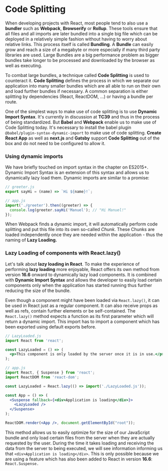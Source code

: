 # Code Splitting

When developing projects with React, most people tend to also use a **bundler** such as **Webpack**, **Browserify** or **Rollup**. These tools ensure that all files and all imports are later bundled into a single big file which can be deployed in a relatively simple fashion without having to worry about relative links. This process itself is called **Bundling**. A **Bundle** can easily grow and reach a size of a megabyte or more especially if many third party libraries are used. Large Bundles are a big performance problem as bigger bundles take longer to be processed and downloaded by the browser as well as executing.

To combat large bundles, a technique called **Code Splitting** is used to counteract it. **Code Splitting** defines the process in which we separate our application into many smaller bundles which are all able to run on their own and load further bundles if necessary. A common separation is either splitting by dependencies \(React, ReactDOM, ...\) or having a bundle per route.

One of the simplest ways to make use of code splitting is to use **Dynamic Import Syntax**. It's currently in discussion at **TC39** and thus in the process of being standardized. But **Babel** and **Webpack** enable us to make use of Code Splitting today. It's necessary to install the babel plugin `@babel/plugin-syntax-dynamic-import` to make use of code splitting. **Create React App** as well as **next.js** and **Gatsby** support **Code Splitting** out of the box and do not need to be configured to allow it.

### Using dynamic imports

We have briefly touched on import syntax in the chapter on ES2015+. Dynamic Import Syntax is an extension of this syntax and allows us to dynamically lazy load them. Dynamic imports are similar to a promise:

```jsx
// greeter.js
export sayHi = (name) => `Hi ${name}!`;
```

```jsx
// app.js
import('./greeter').then((greeter) => {
  console.log(greeter.sayHi('Manuel'); // "Hi Manuel!"
});
```

When Webpack finds a dynamic import, it will automatically perform code splitting and put this file into its own so-called _Chunk_. These Chunks are loaded independently once they are needed within the application - thus the naming of **Lazy Loading.**

### Lazy Loading of components with React.lazy\(\)

Let's talk about **lazy loading in React**. To make the experience of performing **lazy loading** more enjoyable, React offers its own method from version **16.6** onward to dynamically lazy load components. It is combined with **Dynamic Import Syntax** and allows the developer to easily load certain components only when the application has started running thus further reducing the size of the bundle.

Even though a component might have been loaded via `React.lazy()`, it can be used in React just as a regular component. It can also receive props as well as refs, contain further elements or be self-contained. The `React.lazy()` method expects a function as its first parameter which will return a dynamic import. This import has to import a component which has been exported using default exports before.

```jsx
// LazyLoaded.js
import React from 'react';

const LazyLoaded = () => (
  <p>This component is only loaded by the server once it is in use.</p>
);
```

```jsx
// app.js
import React, { Suspense } from 'react';
import ReactDOM from 'react-dom';

const LazyLoaded = React.lazy(() => import('./LazyLoaded.js'));

const App = () => (
  <Suspense fallback={<div>Application is loading</div>}>
    <LazyLoaded />
  </Suspense>
);

ReactDOM.render(<App />, document.getElementById("root"));
```

This method allows us to easily optimize for the size of our JavaScript bundle and only load certain files from the server when they are actually requested by the user. During the time it takes loading and receiving the data from the server to being executed, we will see information informing us that `<div>Application is loading</div>`. This is only possible because we are using a feature which has also been added to React in version **16.6**: `React.Suspense.`


